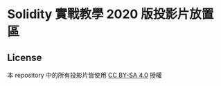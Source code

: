 # Solidity 實戰教學 2020 版投影片放置區

## License

本 repository 中的所有投影片皆使用 [CC BY-SA 4.0](https://creativecommons.org/licenses/by-sa/4.0/deed.zh_TW) 授權
